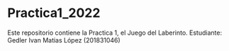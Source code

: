 # Practica1_2022
Este repositorio contiene la Practica 1, el Juego del Laberinto. Estudiante: Gedler Ivan Matias López (201831046)
